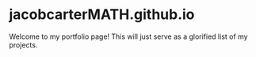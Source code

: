 # jacobcarterMATH.github.io
Welcome to my portfolio page! This will just serve as a glorified list of my projects. 
